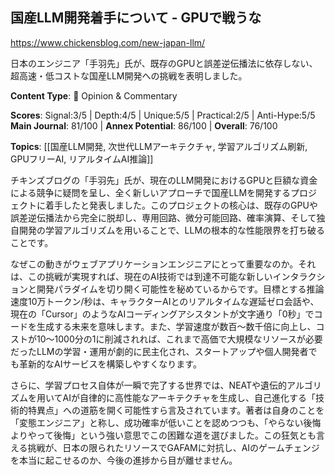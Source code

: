 ## 国産LLM開発着手について - GPUで戦うな

https://www.chickensblog.com/new-japan-llm/

日本のエンジニア「手羽先」氏が、既存のGPUと誤差逆伝播法に依存しない、超高速・低コストな国産LLM開発への挑戦を表明しました。

**Content Type**: 💭 Opinion & Commentary

**Scores**: Signal:3/5 | Depth:4/5 | Unique:5/5 | Practical:2/5 | Anti-Hype:5/5
**Main Journal**: 81/100 | **Annex Potential**: 86/100 | **Overall**: 76/100

**Topics**: [[国産LLM開発, 次世代LLMアーキテクチャ, 学習アルゴリズム刷新, GPUフリーAI, リアルタイムAI推論]]

チキンズブログの「手羽先」氏が、現在のLLM開発におけるGPUと巨額な資金による競争に疑問を呈し、全く新しいアプローチで国産LLMを開発するプロジェクトに着手したと発表しました。このプロジェクトの核心は、既存のGPUや誤差逆伝播法から完全に脱却し、専用回路、微分可能回路、確率演算、そして独自開発の学習アルゴリズムを用いることで、LLMの根本的な性能限界を打ち破ることです。

なぜこの動きがウェブアプリケーションエンジニアにとって重要なのか。それは、この挑戦が実現すれば、現在のAI技術では到達不可能な新しいインタラクションと開発パラダイムを切り開く可能性を秘めているからです。目標とする推論速度10万トークン/秒は、キャラクターAIとのリアルタイムな遅延ゼロ会話や、現在の「Cursor」のようなAIコーディングアシスタントが文字通り「0秒」でコードを生成する未来を意味します。また、学習速度が数百〜数千倍に向上し、コストが10〜1000分の1に削減されれば、これまで高価で大規模なリソースが必要だったLLMの学習・運用が劇的に民主化され、スタートアップや個人開発者でも革新的なAIサービスを構築しやすくなります。

さらに、学習プロセス自体が一瞬で完了する世界では、NEATや遺伝的アルゴリズムを用いてAIが自律的に高性能なアーキテクチャを生成し、自己進化する「技術的特異点」への道筋を開く可能性すら言及されています。著者は自身のことを「変態エンジニア」と称し、成功確率が低いことを認めつつも、「やらない後悔よりやって後悔」という強い意思でこの困難な道を選びました。この狂気とも言える挑戦が、日本の限られたリソースでGAFAMに対抗し、AIのゲームチェンジを本当に起こせるのか、今後の進捗から目が離せません。